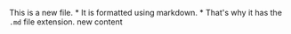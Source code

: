 This is a new file. * It is formatted using markdown. * That's why it has the `.md` file extension.
new content
